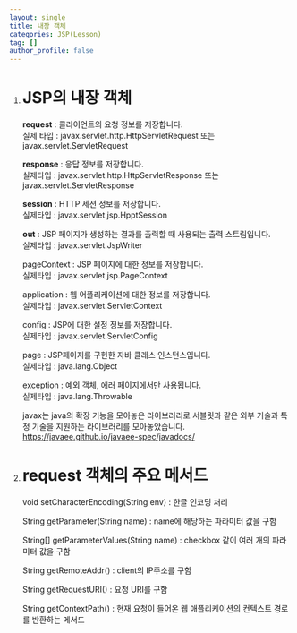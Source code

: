 ```yaml
---
layout: single
title: 내장 객체
categories: JSP(Lesson)
tag: []
author_profile: false
---
```


1. # JSP의 내장 객체
   __request__ : 클라이언트의 요청 정보를 저장합니다.   
   실제 타입 : javax.servlet.http.HttpServletRequest 또는 javax.servlet.ServletRequest

   __response__ : 응답 정보를 저장합니다.   
   실제타입 : javax.servlet.http.HttpServletResponse 또는 javax.servlet.ServletResponse   

   __session__ : HTTP 세션 정보를 저장합니다.   
   실제타입 : javax.servlet.jsp.HpptSession   

   __out__ : JSP 페이지가 생성하는 결과를 출력할 때 사용되는 출력 스트림입니다.   
   실제타입 : javax.servlet.JspWriter   

   pageContext : JSP 페이지에 대한 정보를 저장합니다.   
   실제타입 : javax.servlet.jsp.PageContext   

   application : 웹 어플리케이션에 대한 정보를 저장합니다.   
   실제타입 : javax.servlet.ServletContext   

   config : JSP에 대한 설정 정보를 저장합니다.   
   실제타입 : javax.servlet.ServletConfig   

   page : JSP페이지를 구현한 자바 클래스 인스턴스입니다.   
   실제타입 : java.lang.Object   

   exception : 예외 객체, 에러 페이지에서만 사용됩니다.   
   실제타입 : java.lang.Throwable   

   javax는 java의 확장 기능을 모아놓은 라이브러리로 서블릿과 같은 외부 기술과 특정 기술을 지원하는 라이브러리를 모아놓았습니다.   
   <a hef="https://javaee.github.io/javaee-spec/javadocs/">https://javaee.github.io/javaee-spec/javadocs/</a>   

1. # request 객체의 주요 메서드
   void setCharacterEncoding(String env) : 한글 인코딩 처리   

   String getParameter(String name) : name에 해당하는 파라미터 값을 구함   

   String[] getParameterValues(String name) : checkbox 같이 여러 개의 파라미터 값을 구함   

   String getRemoteAddr() : client의 IP주소를 구함   

   String getRequestURI() : 요청 URI를 구함   

   String getContextPath() : 현재 요청이 들어온 웹 애플리케이션의 컨텍스트 경로를 반환하는 메서드   

